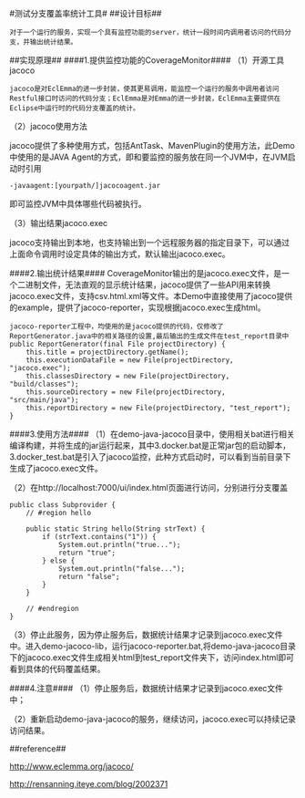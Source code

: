 #测试分支覆盖率统计工具#
##设计目标##

	对于一个运行的服务，实现一个具有监控功能的server，统计一段时间内调用者访问的代码分支，并输出统计结果。

##实现原理##
####1.提供监控功能的CoverageMonitor####
（1）开源工具jacoco

	jacoco是对EclEmma的进一步封装，使其更易调用，能监控一个运行的服务中调用者访问Restful接口时访问的代码分支；EclEmma是对Emma的进一步封装，EclEmma主要提供在Eclipse中运行时的代码分支覆盖的统计。

（2）jacoco使用方法

jacoco提供了多种使用方式，包括AntTask、MavenPlugin的使用方法，此Demo中使用的是JAVA Agent的方式，即和要监控的服务放在同一个JVM中，在JVM启动时引用
	
	-javaagent:[yourpath/]jacocoagent.jar
即可监控JVM中具体哪些代码被执行。

（3）输出结果jacoco.exec

jacoco支持输出到本地，也支持输出到一个远程服务器的指定目录下，可以通过上面命令调用时设定具体的输出方式，默认输出jacoco.exec。

####2.输出统计结果####
CoverageMonitor输出的是jacoco.exec文件，是一个二进制文件，无法直观的显示统计结果，jacoco提供了一些API用来转换jacoco.exec文件，支持csv.html.xml等文件。本Demo中直接使用了jacoco提供的example，提供了jacoco-reporter，实现根据jacoco.exec生成html。

	jacoco-reporter工程中，均使用的是jacoco提供的代码，仅修改了ReportGenerator.java中的相关路径的设置,最后输出的生成文件在test_report目录中
	public ReportGenerator(final File projectDirectory) {
		this.title = projectDirectory.getName();
		this.executionDataFile = new File(projectDirectory, "jacoco.exec");
		this.classesDirectory = new File(projectDirectory, "build/classes");
		this.sourceDirectory = new File(projectDirectory, "src/main/java");
		this.reportDirectory = new File(projectDirectory, "test_report");
	}

####3.使用方法####
（1）在demo-java-jacoco目录中，使用相关bat进行相关编译构建，并将生成的jar运行起来，其中3.docker.bat是正常jar包的启动脚本，3.docker_test.bat是引入了jacoco监控，此种方式启动时，可以看到当前目录下生成了jacoco.exec文件。

（2）在http://localhost:7000/ui/index.html页面进行访问，分别进行分支覆盖
	
	public class Subprovider {
		// #region hello
	
		public static String hello(String strText) {
			if (strText.contains("1")) {
				System.out.println("true...");
				return "true";
			} else {
				System.out.println("false...");
				return "false";
			}
		}
	
		// #endregion
	}

（3）停止此服务，因为停止服务后，数据统计结果才记录到jacoco.exec文件中。进入demo-jacoco-lib，运行jacoco-reporter.bat,将demo-java-jacoco目录下的jacoco.exec文件生成相关html到test_report文件夹下，访问index.html即可看到具体的代码覆盖结果。

####4.注意####
（1）停止服务后，数据统计结果才记录到jacoco.exec文件中；

（2）重新启动demo-java-jacoco的服务，继续访问，jacoco.exec可以持续记录访问结果。


##reference##

http://www.eclemma.org/jacoco/

http://rensanning.iteye.com/blog/2002371